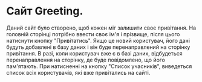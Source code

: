 # Сайт Greeting.

Даний сайт було створено, щоб кожен міг залишити своє привітання.
На головній сторінці потрібно ввести своє ім'я і прізвище, після цього натиснути кнопку "Привітатись".
Якщо це новий користувач, його дані будуть добавлені в базу даних і він буде перенаправлений на сторінку привітання.
В разі, коли користувач вже є в базі даних, відбудеться перенаправлення на сторінку, де буде повідомлено, що його пам'ятають.
При натисненні на кнопку "Список учасників", виведеться список всіх користувачів, які вже привітались на сайті.